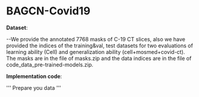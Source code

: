 # BAGCN-Covid19


**Dataset**:  

--We provide the annotated 7768 masks of C-19 CT slices, also we have provided the indices of the training&val, test datasets for two evaluations of learning ability (Cell) and generalization ability (cell+mosmed+covid-ct). The masks are in the file of masks.zip and the data indices are in the file of code_data_pre-trained-models.zip. 

**Implementation code**:  

'''
Prepare you data
'''



